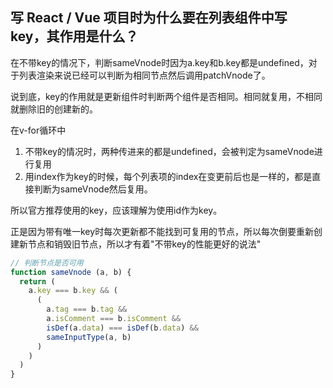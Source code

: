 ## 写 React / Vue 项目时为什么要在列表组件中写 key，其作用是什么？

在不带key的情况下，判断sameVnode时因为a.key和b.key都是undefined，对于列表渲染来说已经可以判断为相同节点然后调用patchVnode了。

说到底，key的作用就是更新组件时判断两个组件是否相同。相同就复用，不相同就删除旧的创建新的。

在v-for循环中
1. 不带key的情况时，两种传进来的都是undefined，会被判定为sameVnode进行复用
2. 用index作为key的时候，每个列表项的index在变更前后也是一样的，都是直接判断为sameVnode然后复用。

所以官方推荐使用的key，应该理解为使用id作为key。

正是因为带有唯一key时每次更新都不能找到可复用的节点，所以每次倒要重新创建新节点和销毁旧节点，所以才有着"不带key的性能更好的说法"


```js
// 判断节点是否可用
function sameVnode (a, b) {
  return (
    a.key === b.key && (
      (
        a.tag === b.tag &&
        a.isComment === b.isComment &&
        isDef(a.data) === isDef(b.data) &&
        sameInputType(a, b)
      )
    )
  )
}
```